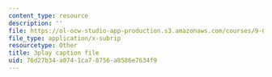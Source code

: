 ```yaml
---
content_type: resource
description: ''
file: https://ol-ocw-studio-app-production.s3.amazonaws.com/courses/9-00sc-introduction-to-psychology-fall-2011/76d27b34a0741ca78756a8586e7634f9_lBU64nfe8nM.srt
file_type: application/x-subrip
resourcetype: Other
title: 3play caption file
uid: 76d27b34-a074-1ca7-8756-a8586e7634f9
---
```

